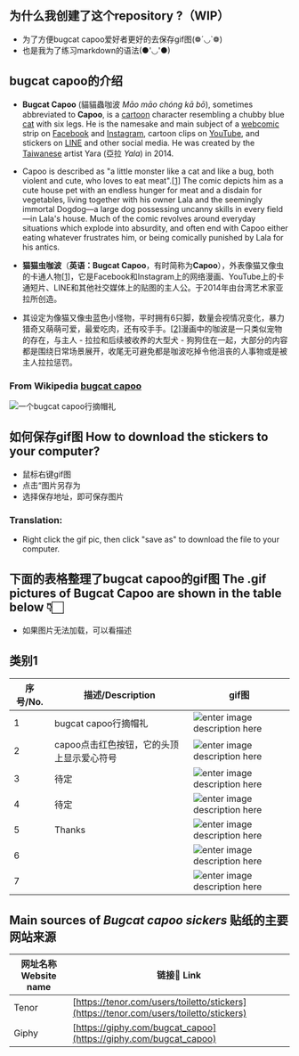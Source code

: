 

## 为什么我创建了这个repository ?（WIP）

 - 为了方便bugcat capoo爱好者更好的去保存gif图(❁´◡`❁)
 - 也是我为了练习markdown的语法(●'◡'●)

 ## bugcat capoo的介绍
-  **Bugcat Capoo** (貓貓蟲咖波 _Māo māo chóng kā bō_), sometimes abbreviated to **Capoo**, is a [cartoon](https://en.wikipedia.org/wiki/Cartoon "Cartoon") character resembling a chubby blue [cat](https://en.wikipedia.org/wiki/Cat "Cat") with six legs. He is the namesake and main subject of a [webcomic](https://en.wikipedia.org/wiki/Webcomic "Webcomic") strip on [Facebook](https://en.wikipedia.org/wiki/Facebook "Facebook") and [Instagram](https://en.wikipedia.org/wiki/Instagram "Instagram"), cartoon clips on [YouTube](https://en.wikipedia.org/wiki/YouTube "YouTube"), and stickers on [LINE](https://en.wikipedia.org/wiki/Line_(software) "Line (software)") and other social media. He was created by the [Taiwanese](https://en.wikipedia.org/wiki/Taiwan "Taiwan") artist Yara (亞拉 _Yala_) in 2014.
- Capoo is described as "a little monster like a cat and like a bug, both violent and cute, who loves to eat meat".[[1]](https://en.wikipedia.org/wiki/Bugcat_Capoo#cite_note-1) The comic depicts him as a cute house pet with an endless hunger for meat and a disdain for vegetables, living together with his owner Lala and the seemingly immortal Dogdog—a large dog possessing uncanny skills in every field—in Lala's house. Much of the comic revolves around everyday situations which explode into absurdity, and often end with Capoo either eating whatever frustrates him, or being comically punished by Lala for his antics.
 -  **猫猫虫咖波**（**英语：Bugcat Capoo**，有时简称为**Capoo**），外表像猫又像虫的卡通人物[[1]](https://zh.wikipedia.org/wiki/%E8%B2%93%E8%B2%93%E8%9F%B2%E5%92%96%E6%B3%A2#cite_note-1)，它是Facebook和Instagram上的网络漫画、YouTube上的卡通短片、LINE和其他社交媒体上的贴图的主人公。于2014年由台湾艺术家亚拉所创造。

- 其设定为像猫又像虫蓝色小怪物，平时拥有6只脚，数量会视情况变化，暴力猎奇又萌萌可爱，最爱吃肉，还有咬手手。[[2]](https://zh.wikipedia.org/wiki/%E8%B2%93%E8%B2%93%E8%9F%B2%E5%92%96%E6%B3%A2#cite_note-2)漫画中的咖波是一只类似宠物的存在，与主人 - 拉拉和后续被收养的大型犬 - 狗狗住在一起，大部分的内容都是围绕日常场景展开，收尾无可避免都是咖波吃掉令他沮丧的人事物或是被主人拉拉惩罚。



 ### From Wikipedia [bugcat capoo](https://en.wikipedia.org/wiki/Bugcat_Capoo)
 ![一个bugcat capoo行摘帽礼](https://media0.giphy.com/media/s5pqEUOsNQISDw6Eu7/giphy.gif)

## 如何保存gif图 How to download the stickers to your computer?
 - 鼠标右键gif图
 - 点击“图片另存为
 - 选择保存地址，即可保存图片
### Translation:
 - Right click the gif pic, then click "save as" to download the file to your computer.


## 下面的表格整理了bugcat capoo的gif图 The .gif pictures of Bugcat Capoo are shown in the table below 👇🏻
- 如果图片无法加载，可以看描述
## 类别1

| 序号/No. |描述/Description | gif图 |
|--|--|--|
| 1 | bugcat capoo行摘帽礼 |![enter image description here](https://media0.giphy.com/media/s5pqEUOsNQISDw6Eu7/giphy.gif) |
|2|  capoo点击红色按钮，它的头顶上显示爱心符号 |![enter image description here](https://media3.giphy.com/media/IEm8kcqLVCctHJ1kWm/giphy.gif)|
|3| 待定|![enter image description here](https://media1.giphy.com/media/v1.Y2lkPTc5MGI3NjExZHV2NXRjanFidmNucGtlemppaWUzbmVlMzNtdDBvMTF3cWRoc3k0byZlcD12MV9pbnRlcm5hbF9naWZfYnlfaWQmY3Q9cw/LOXAmVhFOdo0BmP9n6/giphy.gif)|
|4|待定 |![enter image description here](https://media1.giphy.com/media/wNk71OcVtOPncxNHVT/giphy.gif)|
|5|Thanks|![enter image description here](https://media2.giphy.com/media/v1.Y2lkPTc5MGI3NjExbWlsbnhyMXp1aWcxcDBmcDM2bjhxN2F4Yno1ZDdvM3M3MG4xYjNhdyZlcD12MV9pbnRlcm5hbF9naWZfYnlfaWQmY3Q9cw/euMcV5dkIqL0GzycqG/giphy.gif)|
|6||![enter image description here](https://media2.giphy.com/media/v1.Y2lkPTc5MGI3NjExcm1ieWxoeTVpYm5kYmNoc2U0b2t0dHp4cmNsZjc1YjFxcjJjbHUwaCZlcD12MV9pbnRlcm5hbF9naWZfYnlfaWQmY3Q9cw/GDKFgaD6n4TBVitoGu/giphy.gif)|
|7||![enter image description here](https://media1.giphy.com/media/v1.Y2lkPTc5MGI3NjExMTBzcWtyYWRpOGQyZ2xlbHJ0aTR3Y2g0aWluZnFhMGkzbXo5MnBoaSZlcD12MV9pbnRlcm5hbF9naWZfYnlfaWQmY3Q9cw/KDJyeD3ek5biJLIEpB/giphy.gif)|
## Main sources of *Bugcat capoo sickers* 贴纸的主要网站来源

|    网址名称 Website name    | 链接🔗 Link |
| ----------                  |         --- |
| Tenor                       |  [https://tenor.com/users/toiletto/stickers](https://tenor.com/users/toiletto/stickers) |
| Giphy                       |  [https://giphy.com/bugcat_capoo](https://giphy.com/bugcat_capoo) |
<!--stackedit_data:
eyJoaXN0b3J5IjpbNTY1Nzg5NTcxXX0=
-->